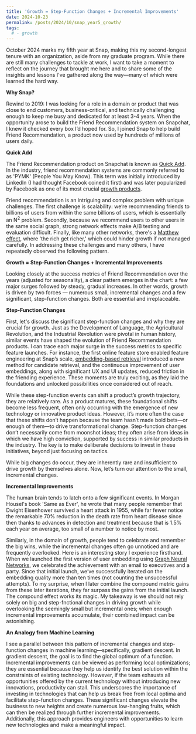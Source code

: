 ```yaml
---
title: 'Growth = Step-Function Changes + Incremental Improvements'
date: 2024-10-23
permalink: /posts/2024/10/snap_year5_growth/
tags:
  # - growth
---
```


October 2024 marks my fifth year at Snap, making this my second-longest tenure with an organization, aside from my graduate program. While there are still many challenges to tackle at work, I want to take a moment to reflect on the journey that brought me here and to share some of the insights and lessons I've gathered along the way—many of which were learned the hard way.

__Why Snap?__ 

Rewind to 2019: I was looking for a role in a domain or product that was close to end customers, business-critical, and technically challenging enough to keep me busy and dedicated for at least 3-4 years. When the opportunity arose to build the Friend Recommendation system on Snapchat, I knew it checked every box I’d hoped for. So, I joined Snap to help build Friend Recommendation, a product now used by hundreds of millions of users daily.

__Quick Add__ 

The Friend Recommendation product on Snapchat is known as [Quick Add](https://help.snapchat.com/hc/en-us/articles/7012328615828-How-to-Add-Friends-on-Snapchat#:~:text=Quick%20Add%20may%20appear%20in,different%20depending%20on%20your%20device.). In the industry, friend recommendation systems are commonly referred to as 'PYMK' (People You May Know). This term was initially introduced by LinkedIn (I had thought Facebook coined it first) and was later popularized by Facebook as one of its most crucial [growth products](https://www.youtube.com/watch?v=kl5ijJW50JU). 

Friend recommendation is an intriguing and complex problem with unique challenges. The first challenge is scalability: we’re recommending friends to billions of users from within the same billions of users, which is essentially an N<sup>2</sup> problem. Secondly, because we recommend users to other users in the same social graph, strong network effects make A/B testing and evaluation difficult. Finally, like many other networks, there's a [Matthew effect]((https://en.wikipedia.org/wiki/Matthew_effect)), where 'the rich get richer,' which could hinder growth if not managed carefully. In addressing these challenges and many others, I have repeatedly observed the following pattern. 

__Growth = Step-Function Changes + Incremental Improvements__

Looking closely at the success metrics of Friend Recommendation over the years (adjusted for seasonality), a clear pattern emerges in the chart: a few major surges followed by steady, gradual increases. In other words, growth is driven by two forces — numerous small, incremental changes and a few significant, step-function changes. Both are essential and irreplaceable.

__Step-Function Changes__

First, let's discuss the significant step-function changes and why they are crucial for growth. Just as the Development of Language, the Agricultural Revolution, and the Industrial Revolution were pivotal in human history, similar events have shaped the evolution of Friend Recommendation products. I can trace each major surge in the success metrics to specific feature launches. For instance, the first online feature store enabled feature engineering at Snap’s scale, [embedding-based retrieval](https://zariable.github.io/publication/sigir_2023) introduced a new method for candidate retrieval, and the continuous improvement of user embeddings, along with significant UX and UI updates, reduced friction in the friending experience. These moments are truly exciting, as they laid the foundations and unlocked possibilities once considered out of reach. 

While these step-function events can shift a product’s growth trajectory, they are relatively rare. As a product matures, these foundational shifts become less frequent, often only occurring with the emergence of new technology or innovative product ideas. However, it’s more often the case that these shifts don’t happen because the team hasn’t made bold bets—or enough of them—to drive transformational change. Step-function changes don’t necessarily come from moonshot ideas; they often arise from ideas in which we have high conviction, supported by success in similar products in the industry. The key is to make deliberate decisions to invest in these initiatives, beyond just focusing on tactics. 

While big changes do occur, they are inherently rare and insufficient to drive growth by themselves alone. Now, let’s turn our attention to the small, incremental changes.

__Incremental Improvements__

The human brain tends to latch onto a few significant events. In Morgan Housel's book 'Same as Ever', he wrote that many people remember that Dwight Eisenhower survived a heart attack in 1955, while far fewer notice the remarkable 70% reduction in the death rate from heart disease since then thanks to advances in detection and treatment because that is 1.5% each year on average, too small of a number to notice by most.

Similarly, in the domain of growth, people tend to celebrate and remember the big wins, while the incremental changes often go unnoticed and are frequently overlooked. Here is an interesting story I experience firsthand. When we launched the first version of user embedding using [Graph Neural Networks](https://zariable.github.io/publication/sigir_2023), we celebrated the achievement with an email to executives and a party. Since that initial launch, we’ve successfully iterated on the embedding quality more than ten times (not counting the unsuccessful attempts). To my surprise, when I later combine the compound metric gains from these later iterations, they far surpass the gains from the initial launch. The compound effect works its magic. My takeaway is we should not rely solely on big and step-fnctional changes in driving growth while overlooking the seemingly small but incremental ones; when enough incremental improvements accumulate, their combined impact can be astonishing.

__An Analogy from Machine Learning__

I see a parallel between this pattern of incremental changes and step-function changes in machine learning—specifically, gradient descent. In gradient descent, the goal is to find the global optimum of a function. Incremental improvements can be viewed as performing local optimizations; they are essential because they help us identify the best solution within the constraints of existing technology. However, if the team exhausts all opportunities offered by the current technology without introducing new innovations, productivity can stall. This underscores the importance of investing in technologies that can help us break free from local optima and facilitate step-function changes. These significant changes elevate the business to new heights and create numerous low-hanging fruits, which can then be realized through further incremental improvements. Additionally, this approach provides engineers with opportunities to learn new technologies and make a meaningful impact.

